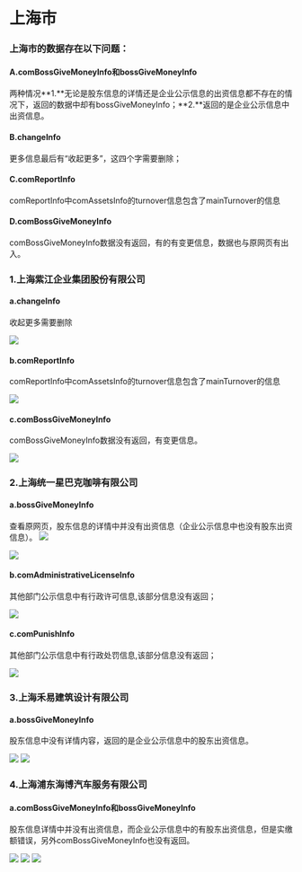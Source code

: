 # 上海市
### 上海市的数据存在以下问题：
#### A.comBossGiveMoneyInfo和bossGiveMoneyInfo
两种情况**1.**无论是股东信息的详情还是企业公示信息的出资信息都不存在的情况下，返回的数据中却有bossGiveMoneyInfo；**2.**返回的是企业公示信息中出资信息。
#### B.changeInfo
更多信息最后有“收起更多”，这四个字需要删除；
#### C.comReportInfo
comReportInfo中comAssetsInfo的turnover信息包含了mainTurnover的信息
#### D.comBossGiveMoneyInfo
comBossGiveMoneyInfo数据没有返回，有的有变更信息，数据也与原网页有出入。
### 1.上海紫江企业集团股份有限公司
#### a.changeInfo
收起更多需要删除

![](http://o7qrps1cr.bkt.clouddn.com/%E5%B1%8F%E5%B9%95%E5%BF%AB%E7%85%A7%202016-06-30%20%E4%B8%8A%E5%8D%8811.44.31.png)

#### b.comReportInfo
comReportInfo中comAssetsInfo的turnover信息包含了mainTurnover的信息

![](http://o7qrps1cr.bkt.clouddn.com/%E5%B1%8F%E5%B9%95%E5%BF%AB%E7%85%A7%202016-06-30%20%E4%B8%8A%E5%8D%8811.54.08.png)

#### c.comBossGiveMoneyInfo
comBossGiveMoneyInfo数据没有返回，有变更信息。

![](http://o7qrps1cr.bkt.clouddn.com/%E5%B1%8F%E5%B9%95%E5%BF%AB%E7%85%A7%202016-06-30%20%E4%B8%8B%E5%8D%8812.48.52.png)

### 2.上海统一星巴克咖啡有限公司
#### a.bossGiveMoneyInfo
查看原网页，股东信息的详情中并没有出资信息（企业公示信息中也没有股东出资信息）。
![](http://o7qrps1cr.bkt.clouddn.com/%E5%B1%8F%E5%B9%95%E5%BF%AB%E7%85%A7%202016-06-30%20%E4%B8%8B%E5%8D%882.08.07.png)

![](http://o7qrps1cr.bkt.clouddn.com/%E5%B1%8F%E5%B9%95%E5%BF%AB%E7%85%A7%202016-06-30%20%E4%B8%8B%E5%8D%882.05.30.png)

#### b.comAdministrativeLicenseInfo
其他部门公示信息中有行政许可信息,该部分信息没有返回；

![](http://o7qrps1cr.bkt.clouddn.com/%E5%B1%8F%E5%B9%95%E5%BF%AB%E7%85%A7%202016-07-01%20%E4%B8%8A%E5%8D%8811.32.41.png)

#### c.comPunishInfo
其他部门公示信息中有行政处罚信息,该部分信息没有返回；

![](http://o7qrps1cr.bkt.clouddn.com/%E5%B1%8F%E5%B9%95%E5%BF%AB%E7%85%A7%202016-07-01%20%E4%B8%8A%E5%8D%8811.35.31.png)

### 3.上海禾易建筑设计有限公司
#### a.bossGiveMoneyInfo
股东信息中没有详情内容，返回的是企业公示信息中的股东出资信息。

![](http://o7qrps1cr.bkt.clouddn.com/%E5%B1%8F%E5%B9%95%E5%BF%AB%E7%85%A7%202016-07-01%20%E4%B8%8B%E5%8D%8812.02.56.png)
![](http://o7qrps1cr.bkt.clouddn.com/%E5%B1%8F%E5%B9%95%E5%BF%AB%E7%85%A7%202016-07-01%20%E4%B8%8B%E5%8D%8812.03.17.png)

### 4.上海浦东海博汽车服务有限公司
#### a.comBossGiveMoneyInfo和bossGiveMoneyInfo
股东信息详情中并没有出资信息，而企业公示信息中的有股东出资信息，但是实缴额错误，另外comBossGiveMoneyInfo也没有返回。

![](http://o7qrps1cr.bkt.clouddn.com/%E5%B1%8F%E5%B9%95%E5%BF%AB%E7%85%A7%202016-07-01%20%E4%B8%8B%E5%8D%882.30.48.png)
![](http://o7qrps1cr.bkt.clouddn.com/%E5%B1%8F%E5%B9%95%E5%BF%AB%E7%85%A7%202016-07-01%20%E4%B8%8B%E5%8D%882.31.13.png)
![](http://o7qrps1cr.bkt.clouddn.com/%E5%B1%8F%E5%B9%95%E5%BF%AB%E7%85%A7%202016-07-01%20%E4%B8%8B%E5%8D%882.30.59.png)



